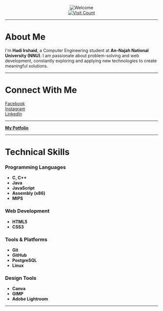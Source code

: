 <div align="center">
  <img src="https://camo.githubusercontent.com/60045dd358243c40036d3db8023ceacca6812389c232a13b7450dd67326e8e3e/68747470733a2f2f67696664622e636f6d2f696d616765732f66696c652f77656c636f6d652d6772656574696e672d31793274696d6d373633706377746c322e676966" alt="Welcome" />
</div>
<div align="center">
  <a href="https://visitcount.itsvg.in">
    <img src="https://visitcount.itsvg.in/api?id=Hadi87s&icon=0&color=0" alt="Visit Count" />
  </a>
</div>

---

# About Me  
I'm **Hadi Irshaid**, a Computer Engineering student at **An-Najah National University (NNU)**. I am passionate about problem-solving and web development, constantly exploring and applying new technologies to create meaningful solutions.  

---

# Connect With Me  
[Facebook](https://facebook.com/Hadi.Irshaid87)  
[Instagram](https://instagram.com/itsnewhadi107)  
[LinkedIn](https://linkedin.com/in/hadi-irshaid-345386319)  

---

[**My Potfolio**](https://hadiirshaid.netlify.app/)

---

# Technical Skills  

### Programming Languages  
- **C, C++**  
- **Java**  
- **JavaScript**  
- **Assembly (x86)**  
- **MIPS**

### Web Development  
- **HTML5**  
- **CSS3**

### Tools & Platforms  
- **Git**  
- **GitHub**  
- **PostgreSQL**  
- **Linux**

### Design Tools  
- **Canva**  
- **GIMP**  
- **Adobe Lightroom**  

---

